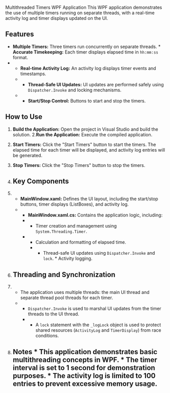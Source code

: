 Multithreaded Timers WPF Application This WPF application demonstrates the use of multiple timers running on separate threads, with a real-time activity log and timer displays updated on the UI. 
## Features
* **Multiple Timers:** Three timers run concurrently on separate threads. * **Accurate Timekeeping:** Each timer displays elapsed time in `hh:mm:ss` format.
* * **Real-time Activity Log:** An activity log displays timer events and timestamps.
  *  * **Thread-Safe UI Updates:** UI updates are performed safely using `Dispatcher.Invoke` and locking mechanisms.
  *    * **Start/Stop Control:** Buttons to start and stop the timers. 

## How to Use 

1. **Build the Application:** Open the project in Visual Studio and build the solution. 
2.**Run the Application:** Execute the compiled application.
  3. **Start Timers:** Click the "Start Timers" button to start the timers. The elapsed time for each timer will be displayed, and activity log entries will be generated.
4. **Stop Timers:** Click the "Stop Timers" button to stop the timers.
  
6.  ## Key Components
7.  * **MainWindow.xaml:** Defines the UI layout, including the start/stop buttons, timer displays (ListBoxes), and activity log.
    * * **MainWindow.xaml.cs:** Contains the application logic, including:
      *  * Timer creation and management using `System.Threading.Timer`.
      * * Calculation and formatting of elapsed time.
        * * Thread-safe UI updates using `Dispatcher.Invoke` and `lock`. * Activity logging.
8.  ## Threading and Synchronization
9.  * The application uses multiple threads: the main UI thread and separate thread pool threads for each timer.
    *  * `Dispatcher.Invoke` is used to marshal UI updates from the timer threads to the UI thread.
       *  * A `lock` statement with the `_logLock` object is used to protect shared resources (`ActivityLog` and `TimerDisplay`) from race conditions.
10.  ## Notes * This application demonstrates basic multithreading concepts in WPF. * The timer interval is set to 1 second for demonstration purposes. * The activity log is limited to 100 entries to prevent excessive memory usage.
